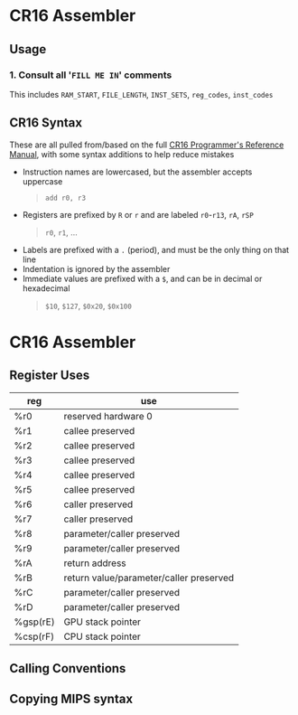 # CR16 Assembler

## Usage

### 1. Consult all '`FILL ME IN`' comments

This includes `RAM_START`, `FILE_LENGTH`, `INST_SETS`, `reg_codes`, `inst_codes`

## CR16 Syntax

These are all pulled from/based on the full [CR16 Programmer's Reference Manual](https://my.eng.utah.edu/~cs3710/handouts/cr16a-prog-ref.pdf), with some syntax additions to help reduce mistakes

- Instruction names are lowercased, but the assembler accepts uppercase
    > `add r0, r3`
- Registers are prefixed by `R` or `r` and are labeled `r0`-`r13`, `rA`, `rSP`
    > `r0`, `r1`, ...
- Labels are prefixed with a `.` (period), and must be the only thing on that line
- Indentation is ignored by the assembler
- Immediate values are prefixed with a `$`, and can be in decimal or hexadecimal
    > `$10`, `$127`, `$0x20`, `$0x100`

# CR16 Assembler

## Register Uses
| reg | use |
|-|-|
| %r0 | reserved hardware 0 |
| %r1 | callee preserved |
| %r2 | callee preserved |
| %r3 | callee preserved |
| %r4 | callee preserved |
| %r5 | callee preserved |
| %r6 | caller preserved |
| %r7 | caller preserved |
| %r8 | parameter/caller preserved |
| %r9 | parameter/caller preserved |
| %rA | return address |
| %rB | return value/parameter/caller preserved |
| %rC | parameter/caller preserved |
| %rD | parameter/caller preserved |
| %gsp(rE) | GPU stack pointer |
| %csp(rF) | CPU stack pointer |

## Calling Conventions

## Copying MIPS syntax